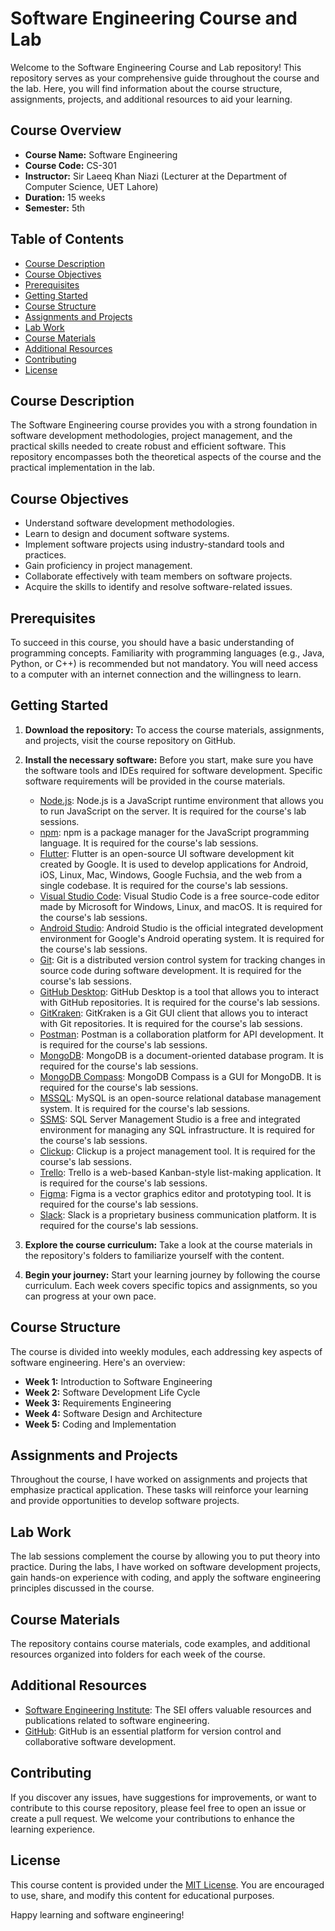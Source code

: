# Software Engineering Course and Lab

Welcome to the Software Engineering Course and Lab repository! This repository serves as your comprehensive guide throughout the course and the lab. Here, you will find information about the course structure, assignments, projects, and additional resources to aid your learning.

## Course Overview

- **Course Name:** Software Engineering
- **Course Code:** CS-301
- **Instructor:** Sir Laeeq Khan Niazi (Lecturer at the Department of Computer Science, UET Lahore)
- **Duration:** 15 weeks
- **Semester:** 5th

## Table of Contents

- [Course Description](#course-description)
- [Course Objectives](#course-objectives)
- [Prerequisites](#prerequisites)
- [Getting Started](#getting-started)
- [Course Structure](#course-structure)
- [Assignments and Projects](#assignments-and-projects)
- [Lab Work](#lab-work)
- [Course Materials](#course-materials)
- [Additional Resources](#additional-resources)
- [Contributing](#contributing)
- [License](#license)

## Course Description

The Software Engineering course provides you with a strong foundation in software development methodologies, project management, and the practical skills needed to create robust and efficient software. This repository encompasses both the theoretical aspects of the course and the practical implementation in the lab.

## Course Objectives

- Understand software development methodologies.
- Learn to design and document software systems.
- Implement software projects using industry-standard tools and practices.
- Gain proficiency in project management.
- Collaborate effectively with team members on software projects.
- Acquire the skills to identify and resolve software-related issues.

## Prerequisites

To succeed in this course, you should have a basic understanding of programming concepts. Familiarity with programming languages (e.g., Java, Python, or C++) is recommended but not mandatory. You will need access to a computer with an internet connection and the willingness to learn.

## Getting Started

1. **Download the repository:** To access the course materials, assignments, and projects, visit the course repository on GitHub.

2. **Install the necessary software:** Before you start, make sure you have the software tools and IDEs required for software development. Specific software requirements will be provided in the course materials.

    - [Node.js](https://nodejs.org/en/): Node.js is a JavaScript runtime environment that allows you to run JavaScript on the server. It is required for the course's lab sessions.
    - [npm](https://www.npmjs.com/): npm is a package manager for the JavaScript programming language. It is required for the course's lab sessions.
    - [Flutter](https://flutter.dev/): Flutter is an open-source UI software development kit created by Google. It is used to develop applications for Android, iOS, Linux, Mac, Windows, Google Fuchsia, and the web from a single codebase. It is required for the course's lab sessions.
    - [Visual Studio Code](https://code.visualstudio.com/): Visual Studio Code is a free source-code editor made by Microsoft for Windows, Linux, and macOS. It is required for the course's lab sessions.
    - [Android Studio](https://developer.android.com/studio): Android Studio is the official integrated development environment for Google's Android operating system. It is required for the course's lab sessions.
    - [Git](https://git-scm.com/): Git is a distributed version control system for tracking changes in source code during software development. It is required for the course's lab sessions.
    - [GitHub Desktop](https://desktop.github.com/): GitHub Desktop is a tool that allows you to interact with GitHub repositories. It is required for the course's lab sessions.
    - [GitKraken](https://www.gitkraken.com/): GitKraken is a Git GUI client that allows you to interact with Git repositories. It is required for the course's lab sessions.
    - [Postman](https://www.postman.com/): Postman is a collaboration platform for API development. It is required for the course's lab sessions.
    - [MongoDB](https://www.mongodb.com/): MongoDB is a document-oriented database program. It is required for the course's lab sessions.
    - [MongoDB Compass](https://www.mongodb.com/products/compass): MongoDB Compass is a GUI for MongoDB. It is required for the course's lab sessions.
    - [MSSQL](): MySQL is an open-source relational database management system. It is required for the course's lab sessions.
    - [SSMS](): SQL Server Management Studio is a free and integrated environment for managing any SQL infrastructure. It is required for the course's lab sessions.
    - [Clickup](https://clickup.com/): Clickup is a project management tool. It is required for the course's lab sessions.
    - [Trello](https://trello.com/): Trello is a web-based Kanban-style list-making application. It is required for the course's lab sessions.
    - [Figma](https://www.figma.com/): Figma is a vector graphics editor and prototyping tool. It is required for the course's lab sessions.
    - [Slack](https://slack.com/): Slack is a proprietary business communication platform. It is required for the course's lab sessions.

3. **Explore the course curriculum:** Take a look at the course materials in the repository's folders to familiarize yourself with the content.

4. **Begin your journey:** Start your learning journey by following the course curriculum. Each week covers specific topics and assignments, so you can progress at your own pace.

## Course Structure

The course is divided into weekly modules, each addressing key aspects of software engineering. Here's an overview:

- **Week 1:** Introduction to Software Engineering
- **Week 2:** Software Development Life Cycle
- **Week 3:** Requirements Engineering
- **Week 4:** Software Design and Architecture
- **Week 5:** Coding and Implementation
<!-- - **Week 6:** Testing and Quality Assurance
- **Week 7:** Software Project Management
- **Week 8:** Version Control and Collaboration
- **Week 9:** Software Maintenance and Evolution -->

## Assignments and Projects

Throughout the course, I have worked on assignments and projects that emphasize practical application. These tasks will reinforce your learning and provide opportunities to develop software projects.

## Lab Work

The lab sessions complement the course by allowing you to put theory into practice. During the labs, I have worked on software development projects, gain hands-on experience with coding, and apply the software engineering principles discussed in the course.


## Course Materials

The repository contains course materials, code examples, and additional resources organized into folders for each week of the course.

## Additional Resources

- [Software Engineering Institute](https://www.sei.cmu.edu/): The SEI offers valuable resources and publications related to software engineering.
- [GitHub](https://github.com/): GitHub is an essential platform for version control and collaborative software development.

## Contributing

If you discover any issues, have suggestions for improvements, or want to contribute to this course repository, please feel free to open an issue or create a pull request. We welcome your contributions to enhance the learning experience.

## License

This course content is provided under the [MIT License](LICENSE). You are encouraged to use, share, and modify this content for educational purposes.

Happy learning and software engineering!

